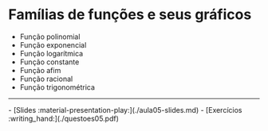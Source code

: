 # Famílias de funções e seus gráficos

- Função polinomial
- Função exponencial
- Função logarítmica
- Função constante
- Função afim
- Função racional
- Função trigonométrica



---

<div class="grid cards" markdown>
 - [Slides :material-presentation-play:](./aula05-slides.md)
 - [Exercícios :writing_hand:](./questoes05.pdf)
</div>
